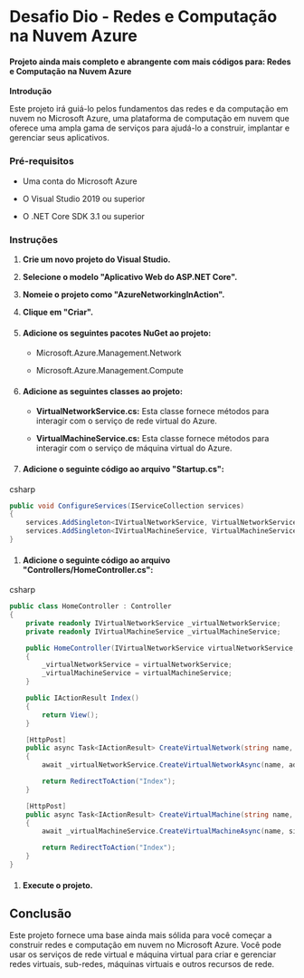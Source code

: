 # Desafio Dio - Redes e Computação na Nuvem Azure



#### **Projeto ainda mais completo e abrangente com mais códigos para: Redes e Computação na Nuvem Azure**

**Introdução**

Este projeto irá guiá-lo pelos fundamentos das redes e da computação em nuvem no Microsoft Azure, uma plataforma de computação em nuvem que oferece uma ampla gama de serviços para ajudá-lo a construir, implantar e gerenciar seus aplicativos.



### **Pré-requisitos**



- Uma conta do Microsoft Azure

- O Visual Studio 2019 ou superior

- O .NET Core SDK 3.1 ou superior

  

### **Instruções**



1. **Crie um novo projeto do Visual Studio.**

2. **Selecione o modelo "Aplicativo Web do ASP.NET Core".**

3. **Nomeie o projeto como "AzureNetworkingInAction".**

4. **Clique em "Criar".**

   

5. #### Adicione os seguintes pacotes NuGet ao projeto:

   

   - Microsoft.Azure.Management.Network

   - Microsoft.Azure.Management.Compute

     

6. #### Adicione as seguintes classes ao projeto:

   

   - **VirtualNetworkService.cs:** Esta classe fornece métodos para interagir com o serviço de rede virtual do Azure.

   - **VirtualMachineService.cs:** Esta classe fornece métodos para interagir com o serviço de máquina virtual do Azure.

     

7. #### **Adicione o seguinte código ao arquivo "Startup.cs":**

   

csharp



```csharp
public void ConfigureServices(IServiceCollection services)
{
    services.AddSingleton<IVirtualNetworkService, VirtualNetworkService>();
    services.AddSingleton<IVirtualMachineService, VirtualMachineService>();
}
```



1. #### **Adicione o seguinte código ao arquivo "Controllers/HomeController.cs":**

   

csharp



```csharp
public class HomeController : Controller
{
    private readonly IVirtualNetworkService _virtualNetworkService;
    private readonly IVirtualMachineService _virtualMachineService;

    public HomeController(IVirtualNetworkService virtualNetworkService, IVirtualMachineService virtualMachineService)
    {
        _virtualNetworkService = virtualNetworkService;
        _virtualMachineService = virtualMachineService;
    }

    public IActionResult Index()
    {
        return View();
    }

    [HttpPost]
    public async Task<IActionResult> CreateVirtualNetwork(string name, string addressSpace)
    {
        await _virtualNetworkService.CreateVirtualNetworkAsync(name, addressSpace);

        return RedirectToAction("Index");
    }

    [HttpPost]
    public async Task<IActionResult> CreateVirtualMachine(string name, string size, string image, string virtualNetworkName)
    {
        await _virtualMachineService.CreateVirtualMachineAsync(name, size, image, virtualNetworkName);

        return RedirectToAction("Index");
    }
}
```



1. #### **Execute o projeto.**

   

## **Conclusão**

Este projeto fornece uma base ainda mais sólida para você começar a construir redes e computação em nuvem no Microsoft Azure. Você pode usar os serviços de rede virtual e máquina virtual para criar e gerenciar redes virtuais, sub-redes, máquinas virtuais e outros recursos de rede.


